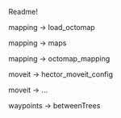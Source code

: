 Readme!






mapping -> load_octomap

mapping -> maps

mapping -> octomap_mapping


moveit -> hector_moveit_config

moveit -> ...

waypoints -> betweenTrees
